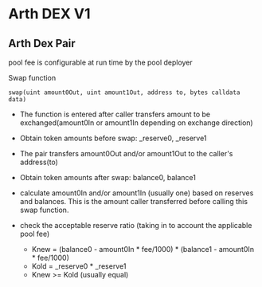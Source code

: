 # Arth DEX V1

## Arth  Dex Pair

pool fee is configurable at run time by the pool deployer 

Swap function
```
swap(uint amount0Out, uint amount1Out, address to, bytes calldata data)
```

* The function is entered after caller transfers amount to be exchanged(amount0In or amount1In depending on exchange direction)

* Obtain token amounts before swap: _reserve0, _reserve1
* The pair transfers amount0Out and/or amount1Out to the caller's address(to)
* Obtain token amounts after swap: balance0, balance1
* calculate amount0In and/or amount1In (usually one) based on reserves and balances. This is the amount caller transferred before calling this swap function.
* check the acceptable reserve ratio (taking in to account the applicable pool fee)
  - Knew = (balance0 - amount0In * fee/1000) * (balance1 - amount0In * fee/1000)
  - Kold = _reserve0 * _reserve1
  - Knew >= Kold (usually equal)